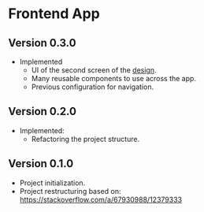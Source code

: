 # Frontend App

## Version 0.3.0
  - Implemented
    - UI of the second screen of the [design](https://www.figma.com/file/qDfkoP6JJnu4f19ZmrW5Xo/IHC-Project?node-id=0%3A1).
    - Many reusable components to use across the app.
    - Previous configuration for navigation.

## Version 0.2.0
  - Implemented:
    - Refactoring the project structure.

## Version 0.1.0
  - Project initialization.
  - Project restructuring based on: https://stackoverflow.com/a/67930988/12379333
